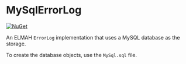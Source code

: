 # MySqlErrorLog

[![NuGet][nuget-badge]][nuget-pkg]

An ELMAH `ErrorLog` implementation that uses a MySQL database as the storage.

To create the database objects, use the `MySql.sql` file.


[nuget-badge]: https://img.shields.io/nuget/v/elmah.mysql.svg
[nuget-pkg]: https://www.nuget.org/packages/elmah.mysql
